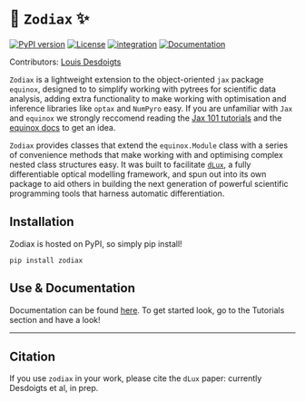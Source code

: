 # 🌙 `Zodiax` ✨

[![PyPI version](https://badge.fury.io/py/zodiax.svg)](https://badge.fury.io/py/zodiax)
[![License](https://img.shields.io/badge/License-BSD%203--Clause-blue.svg)](https://opensource.org/licenses/BSD-3-Clause)
[![integration](https://github.com/LouisDesdoigts/zodiax/actions/workflows/tests.yml/badge.svg)](https://github.com/LouisDesdoigts/zodiax/actions/workflows/tests.yml)
[![Documentation](https://github.com/LouisDesdoigts/zodiax/actions/workflows/documentation.yml/badge.svg)](https://louisdesdoigts.github.io/zodiax/)

Contributors: [Louis Desdoigts](https://github.com/LouisDesdoigts)


`Zodiax` is a lightweight extension to the object-oriented `jax` package `equinox`, designed to to simplify working with pytrees for scientific data analysis, adding extra functionality to make working with optimisation and inference libraries like `optax` and `NumPyro` easy. If you are unfamiliar with `Jax` and `equinox` we strongly reccomend reading the [Jax 101 tutorials](https://jax.readthedocs.io/en/latest/jax-101/index.html) and the [equinox docs](https://docs.kidger.site/equinox/) to get an idea. 

`Zodiax` provides classes that extend the `equinox.Module` class with a series of convenience methods that make working with and optimising complex nested class structures easy. It was built to facilitate [`dLux`](https://louisdesdoigts.github.io/dLux/), a fully differentiable optical modelling framework, and spun out into its own package to aid others in building the next generation of powerful scientific programming tools that harness automatic differentiation.

## Installation

Zodiax is hosted on PyPI, so simply pip install!
```
pip install zodiax
```

## Use & Documentation

Documentation can be found [here](https://louisdesdoigts.github.io/zodiax/). To get started look, go to the Tutorials section and have a look!

---

## Citation

If you use `zodiax` in your work, please cite the `dLux` paper: currently Desdoigts et al, in prep.

